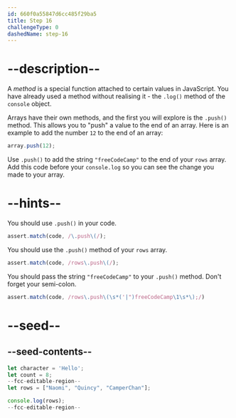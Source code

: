 ```yaml
---
id: 660f0a55847d6cc485f29ba5
title: Step 16
challengeType: 0
dashedName: step-16
---
```


# --description--

A <dfn>method</dfn> is a special function attached to certain values in JavaScript. You have already used a method without realising it - the `.log()` method of the `console` object.

Arrays have their own methods, and the first you will explore is the `.push()` method. This allows you to "push" a value to the end of an array. Here is an example to add the number `12` to the end of an array:

```js
array.push(12);
```

Use `.push()` to add the string `"freeCodeCamp"` to the end of your `rows` array. Add this code before your `console.log` so you can see the change you made to your array.

# --hints--

You should use `.push()` in your code.

```js
assert.match(code, /\.push\(/);
```

You should use the `.push()` method of your `rows` array.

```js
assert.match(code, /rows\.push\(/);
```

You should pass the string `"freeCodeCamp"` to your `.push()` method. Don't forget your semi-colon.

```js
assert.match(code, /rows\.push\(\s*('|")freeCodeCamp\1\s*\);/)
```

# --seed--

## --seed-contents--

```js
let character = 'Hello';
let count = 8;
--fcc-editable-region--
let rows = ["Naomi", "Quincy", "CamperChan"];

console.log(rows);
--fcc-editable-region--
```
